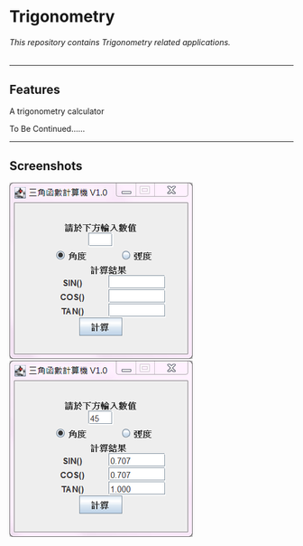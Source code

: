 # Trigonometry #
###### This repository contains Trigonometry related applications. #
<hr>
<h2>Features</h2>
<p>A trigonometry calculator</p>
<p>To Be Continued......</p>
<hr>
<h2>Screenshots</h2>
<!-- ![title]() -->
<!-- Markdown image syntax seems not working, use html img tag instead. -->
<img src="/trigonometry/demo/resources/images/demo1.PNG"/>
<img src="/trigonometry/demo/resources/images/demo3.PNG"/>